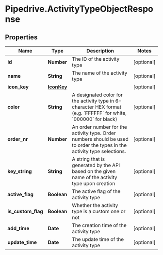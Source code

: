 # Pipedrive.ActivityTypeObjectResponse

## Properties

Name | Type | Description | Notes
------------ | ------------- | ------------- | -------------
**id** | **Number** | The ID of the activity type | [optional] 
**name** | **String** | The name of the activity type | [optional] 
**icon_key** | [**IconKey**](IconKey.md) |  | [optional] 
**color** | **String** | A designated color for the activity type in 6-character HEX format (e.g. &#x60;FFFFFF&#x60; for white, &#x60;000000&#x60; for black) | [optional] 
**order_nr** | **Number** | An order number for the activity type. Order numbers should be used to order the types in the activity type selections. | [optional] 
**key_string** | **String** | A string that is generated by the API based on the given name of the activity type upon creation | [optional] 
**active_flag** | **Boolean** | The active flag of the activity type | [optional] 
**is_custom_flag** | **Boolean** | Whether the activity type is a custom one or not | [optional] 
**add_time** | **Date** | The creation time of the activity type | [optional] 
**update_time** | **Date** | The update time of the activity type | [optional] 


